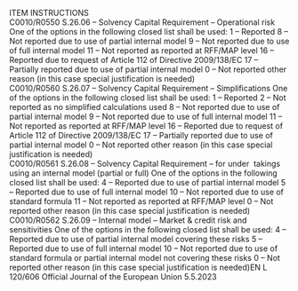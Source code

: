  
ITEM  INSTRUCTIONS  
C0010/R0550  S.26.06 – Solvency Capital 
Requirement – Operational 
risk  One of the options in the following closed list shall be used: 
1 – Reported 
8 – Not reported due to use of partial internal model 
9 – Not reported due to use of full internal model 
11 – Not reported as reported at RFF/MAP level 
16 – Reported due to request of Article 112 of Directive 2009/138/EC 
17 – Partially reported due to use of partial internal model 
0 – Not reported other reason (in this case special justification is needed)  
C0010/R0560  S.26.07 – Solvency Capital 
Requirement – Simplifications  One of the options in the following closed list shall be used: 
1 – Reported 
2 – Not reported as no simplified calculations used 
8 – Not reported due to use of partial internal model 
9 – Not reported due to use of full internal model 
11 – Not reported as reported at RFF/MAP level 
16 – Reported due to request of Article 112 of Directive 2009/138/EC 
17 – Partially reported due to use of partial internal model 
0 – Not reported other reason (in this case special justification is needed)  
C0010/R0561  S.26.08 – Solvency Capital 
Requirement – for under ­
takings using an internal 
model (partial or full)  One of the options in the following closed list shall be used: 
4 – Reported due to use of partial internal model 
5 – Reported due to use of full internal model 
10 – Not reported due to use of standard formula 
11 – Not reported as reported at RFF/MAP level 
0 – Not reported other reason (in this case special justification is needed)  
C0010/R0562  S.26.09 – Internal model – 
Market & credit risk and 
sensitivities  One of the options in the following closed list shall be used: 
4 – Reported due to use of partial internal model covering these risks 
5 – Reported due to use of full internal model 
10 – Not reported due to use of standard formula or partial internal model not 
covering these risks 
0 – Not reported other reason (in this case special justification is needed)EN  L 120/606 Official Journal of the European Union 5.5.2023